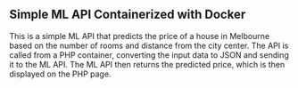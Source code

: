 ## Simple ML API Containerized with Docker

This is a simple ML API that predicts the price of a house in Melbourne based on the number of rooms and distance from the city center. The API is called from a PHP container, converting the input data to JSON and sending it to the ML API. The ML API then returns the predicted price, which is then displayed on the PHP page.

